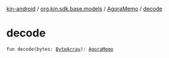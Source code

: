 [kin-android](../../index.md) / [org.kin.sdk.base.models](../index.md) / [AgoraMemo](index.md) / [decode](./decode.md)

# decode

`fun decode(bytes: `[`ByteArray`](https://kotlinlang.org/api/latest/jvm/stdlib/kotlin/-byte-array/index.html)`): `[`AgoraMemo`](index.md)